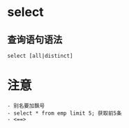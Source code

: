 # select
## 查询语句语法
    select [all|distinct]


# 注意
    - 别名要加飘号
    - select * from emp limit 5; 获取前5条
    - <==>